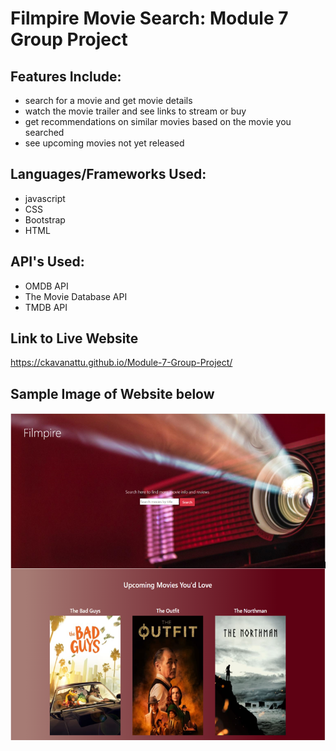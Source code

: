 # Filmpire Movie Search: Module 7 Group Project

## Features Include:
* search for a movie and get movie details 
* watch the movie trailer and see links to stream or buy
* get recommendations on similar movies based on the movie you searched
* see upcoming movies not yet released


## Languages/Frameworks Used:
* javascript
* CSS
* Bootstrap
* HTML

## API's Used:
* OMDB API
* The Movie Database API
* TMDB API

## Link to Live Website
https://ckavanattu.github.io/Module-7-Group-Project/

## Sample Image of Website below
![Sample Website](image.PNG)
